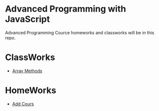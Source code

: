 # Advanced Programming with JavaScript
Advanced Programming Cource homeworks and classworks will be in this repo.

# ClassWorks
- [Array Methods](https://bedirhanyildirim.github.io/AdvProg/classwork-2.html)

# HomeWorks
- [Add Cours](https://bedirhanyildirim.github.io/AdvProg/homework-1.html)